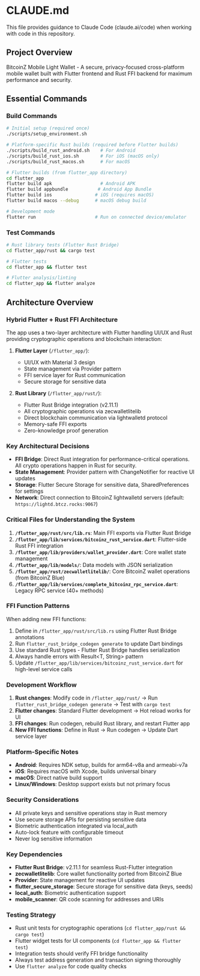 # CLAUDE.md

This file provides guidance to Claude Code (claude.ai/code) when working with code in this repository.

## Project Overview

BitcoinZ Mobile Light Wallet - A secure, privacy-focused cross-platform mobile wallet built with Flutter frontend and Rust FFI backend for maximum performance and security.

## Essential Commands

### Build Commands
```bash
# Initial setup (required once)
./scripts/setup_environment.sh

# Platform-specific Rust builds (required before Flutter builds)
./scripts/build_rust_android.sh    # For Android
./scripts/build_rust_ios.sh        # For iOS (macOS only)
./scripts/build_rust_macos.sh      # For macOS

# Flutter builds (from flutter_app directory)
cd flutter_app
flutter build apk                  # Android APK
flutter build appbundle           # Android App Bundle
flutter build ios                # iOS (requires macOS)
flutter build macos --debug      # macOS debug build

# Development mode
flutter run                      # Run on connected device/emulator
```

### Test Commands
```bash
# Rust library tests (Flutter Rust Bridge)
cd flutter_app/rust && cargo test

# Flutter tests
cd flutter_app && flutter test

# Flutter analysis/linting
cd flutter_app && flutter analyze
```

## Architecture Overview

### Hybrid Flutter + Rust FFI Architecture

The app uses a two-layer architecture with Flutter handling UI/UX and Rust providing cryptographic operations and blockchain interaction:

1. **Flutter Layer** (`/flutter_app/`):
   - UI/UX with Material 3 design
   - State management via Provider pattern
   - FFI service layer for Rust communication
   - Secure storage for sensitive data

2. **Rust Library** (`/flutter_app/rust/`):
   - Flutter Rust Bridge integration (v2.11.1)
   - All cryptographic operations via zecwalletlitelib
   - Direct blockchain communication via lightwalletd protocol
   - Memory-safe FFI exports
   - Zero-knowledge proof generation

### Key Architectural Decisions

- **FFI Bridge**: Direct Rust integration for performance-critical operations. All crypto operations happen in Rust for security.
- **State Management**: Provider pattern with ChangeNotifier for reactive UI updates
- **Storage**: Flutter Secure Storage for sensitive data, SharedPreferences for settings
- **Network**: Direct connection to BitcoinZ lightwalletd servers (default: `https://lightd.btcz.rocks:9067`)

### Critical Files for Understanding the System

1. **`/flutter_app/rust/src/lib.rs`**: Main FFI exports via Flutter Rust Bridge
2. **`/flutter_app/lib/services/bitcoinz_rust_service.dart`**: Flutter-side Rust FFI integration
3. **`/flutter_app/lib/providers/wallet_provider.dart`**: Core wallet state management
4. **`/flutter_app/lib/models/`**: Data models with JSON serialization
5. **`/flutter_app/rust/zecwalletlitelib/`**: Core BitcoinZ wallet operations (from BitcoinZ Blue)
6. **`/flutter_app/lib/services/complete_bitcoinz_rpc_service.dart`**: Legacy RPC service (40+ methods)

### FFI Function Patterns

When adding new FFI functions:
1. Define in `/flutter_app/rust/src/lib.rs` using Flutter Rust Bridge annotations
2. Run `flutter_rust_bridge_codegen generate` to update Dart bindings
3. Use standard Rust types - Flutter Rust Bridge handles serialization
4. Always handle errors with Result<T, String> pattern
5. Update `/flutter_app/lib/services/bitcoinz_rust_service.dart` for high-level service calls

### Development Workflow

1. **Rust changes**: Modify code in `/flutter_app/rust/` → Run `flutter_rust_bridge_codegen generate` → Test with `cargo test`
2. **Flutter changes**: Standard Flutter development → Hot reload works for UI
3. **FFI changes**: Run codegen, rebuild Rust library, and restart Flutter app
4. **New FFI functions**: Define in Rust → Run codegen → Update Dart service layer

### Platform-Specific Notes

- **Android**: Requires NDK setup, builds for arm64-v8a and armeabi-v7a
- **iOS**: Requires macOS with Xcode, builds universal binary
- **macOS**: Direct native build support
- **Linux/Windows**: Desktop support exists but not primary focus

### Security Considerations

- All private keys and sensitive operations stay in Rust memory
- Use secure storage APIs for persisting sensitive data
- Biometric authentication integrated via local_auth
- Auto-lock feature with configurable timeout
- Never log sensitive information

### Key Dependencies

- **Flutter Rust Bridge**: v2.11.1 for seamless Rust-Flutter integration
- **zecwalletlitelib**: Core wallet functionality ported from BitcoinZ Blue
- **Provider**: State management for reactive UI updates
- **flutter_secure_storage**: Secure storage for sensitive data (keys, seeds)
- **local_auth**: Biometric authentication support
- **mobile_scanner**: QR code scanning for addresses and URIs

### Testing Strategy

- Rust unit tests for cryptographic operations (`cd flutter_app/rust && cargo test`)
- Flutter widget tests for UI components (`cd flutter_app && flutter test`)
- Integration tests should verify FFI bridge functionality
- Always test address generation and transaction signing thoroughly
- Use `flutter analyze` for code quality checks